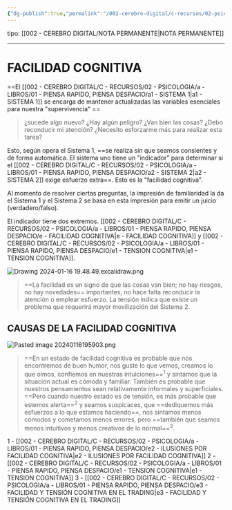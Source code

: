 ```yaml
---
{"dg-publish":true,"permalink":"/002-cerebro-digital/c-recursos/02-psicologia/a-libros/01-piensa-rapido-piensa-despacio/e-facilidad-cognitiva/"}
---
```


tipo: [[002 - CEREBRO DIGITAL/NOTA PERMANENTE\|NOTA PERMANENTE]]

---

# FACILIDAD COGNITIVA
==El [[002 - CEREBRO DIGITAL/C - RECURSOS/02 - PSICOLOGIA/a - LIBROS/01 - PIENSA RAPIDO, PIENSA DESPACIO/a1 - SISTEMA 1\|a1 - SISTEMA 1]] se encarga de mantener actualizadas las variables esenciales para nuestra "supervivencia" ==
> ¿sucede algo nuevo? ¿Hay algún peligro? ¿Van bien las cosas? ¿Debo reconducir mi atención? ¿Necesito esforzarme más para realizar esta tarea?

Esto, según opera el Sistema 1, ==se realiza sin que seamos consientes y de forma automática. El sistema uno tiene un "indicador" para determinar si el [[002 - CEREBRO DIGITAL/C - RECURSOS/02 - PSICOLOGIA/a - LIBROS/01 - PIENSA RAPIDO, PIENSA DESPACIO/a2 - SISTEMA 2\|a2 - SISTEMA 2]] exige esfuerzo extra==. Esto es la "facilidad cognitiva". 

Al momento de resolver ciertas preguntas, la impresión de familiaridad la da el Sistema 1 y el Sistema 2 se basa en esta impresión para emitir un juicio (verdadero/falso).

El indicador tiene dos extremos.
[[002 - CEREBRO DIGITAL/C - RECURSOS/02 - PSICOLOGIA/a - LIBROS/01 - PIENSA RAPIDO, PIENSA DESPACIO/e - FACILIDAD COGNITIVA\|e - FACILIDAD COGNITIVA]] y [[002 - CEREBRO DIGITAL/C - RECURSOS/02 - PSICOLOGIA/a - LIBROS/01 - PIENSA RAPIDO, PIENSA DESPACIO/e1 - TENSION COGNITIVA\|e1 - TENSION COGNITIVA]].

![Drawing 2024-01-16 19.48.49.excalidraw.png](/img/user/Excalidraw/Drawing%202024-01-16%2019.48.49.excalidraw.png)

>==La facilidad es un signo de que las cosas van bien; no hay riesgos, no hay novedades== importantes, no hace falta reconducir la atención o emplear esfuerzo. La tensión indica que existe un problema que requerirá mayor movilización del Sistema 2.

## CAUSAS DE LA FACILIDAD COGNITIVA
![Pasted image 20240116195903.png](/img/user/900%20-%20ANEXO/Pasted%20image%2020240116195903.png)

>==En un estado de facilidad cognitiva es probable que nos encontremos de buen humor, nos guste lo que vemos, creamos lo que oímos, confiemos en nuestras intuiciones==<sup>1</sup> y sintamos que la situación actual es cómoda y familiar. También es probable que nuestros pensamientos sean relativamente informales y superficiales. ==Pero cuando nuestro estado es de tensión, es más probable que estemos alerta==<sup>2</sup> y seamos suspicaces, que ==dediquemos más esfuerzos a lo que estamos haciendo==, nos sintamos menos cómodos y cometamos menos errores, pero ==también que seamos menos intuitivos y menos creativos de lo normal==<sup>3</sup>.

1 - [[002 - CEREBRO DIGITAL/C - RECURSOS/02 - PSICOLOGIA/a - LIBROS/01 - PIENSA RAPIDO, PIENSA DESPACIO/e2 - ILUSIONES POR FACILIDAD COGNITIVA\|e2 - ILUSIONES POR FACILIDAD COGNITIVA]]
2 - [[002 - CEREBRO DIGITAL/C - RECURSOS/02 - PSICOLOGIA/a - LIBROS/01 - PIENSA RAPIDO, PIENSA DESPACIO/e1 - TENSION COGNITIVA\|e1 - TENSION COGNITIVA]]
3 - [[002 - CEREBRO DIGITAL/C - RECURSOS/02 - PSICOLOGIA/a - LIBROS/01 - PIENSA RAPIDO, PIENSA DESPACIO/e3 - FACILIDAD Y TENSIÓN COGNITIVA EN EL TRADING\|e3 - FACILIDAD Y TENSIÓN COGNITIVA EN EL TRADING]]

